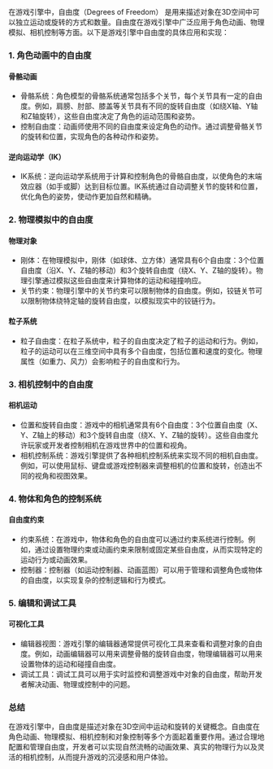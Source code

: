 在游戏引擎中，自由度（Degrees of Freedom） 是用来描述对象在3D空间中可以独立运动或旋转的方式和数量。自由度在游戏引擎中广泛应用于角色动画、物理模拟、相机控制等方面。以下是游戏引擎中自由度的具体应用和实现：

### 1. 角色动画中的自由度

#### 骨骼动画
- 骨骼系统：角色模型的骨骼系统通常包括多个关节，每个关节具有一定的自由度。例如，肩膀、肘部、膝盖等关节具有不同的旋转自由度（如绕X轴、Y轴和Z轴旋转），这些自由度决定了角色的运动范围和姿势。
- 控制自由度：动画师使用不同的自由度来设定角色的动作。通过调整骨骼关节的旋转和位置，实现角色的各种动作和姿势。

#### 逆向运动学（IK）
- IK系统：逆向运动学系统用于计算和控制角色的骨骼自由度，以使角色的末端效应器（如手或脚）达到目标位置。IK系统通过自动调整关节的旋转和位置，优化角色的姿势，使动作更加自然和精确。

### 2. 物理模拟中的自由度

#### 物理对象
- 刚体：在物理模拟中，刚体（如球体、立方体）通常具有6个自由度：3个位置自由度（沿X、Y、Z轴的移动）和3个旋转自由度（绕X、Y、Z轴的旋转）。物理引擎通过模拟这些自由度来计算物体的运动和碰撞响应。
- 关节约束：物理引擎中的关节约束可以限制物体的自由度。例如，铰链关节可以限制物体绕特定轴的旋转自由度，以模拟现实中的铰链行为。

#### 粒子系统
- 粒子自由度：在粒子系统中，粒子的自由度决定了粒子的运动和行为。例如，粒子的运动可以在三维空间中具有多个自由度，包括位置和速度的变化。物理属性（如重力、风力）会影响粒子的自由度和行为。

### 3. 相机控制中的自由度

#### 相机运动
- 位置和旋转自由度：游戏中的相机通常具有6个自由度：3个位置自由度（X、Y、Z轴上的移动）和3个旋转自由度（绕X、Y、Z轴的旋转）。这些自由度允许玩家或开发者控制相机在游戏世界中的位置和视角。
- 相机控制系统：游戏引擎提供了各种相机控制系统来实现不同的相机自由度。例如，可以使用鼠标、键盘或游戏控制器来调整相机的位置和旋转，创造出不同的视角和视图效果。

### 4. 物体和角色的控制系统

#### 自由度约束
- 约束系统：在游戏中，物体和角色的自由度可以通过约束系统进行控制。例如，通过设置物理约束或动画约束来限制或固定某些自由度，从而实现特定的运动行为或动画效果。
- 控制器：控制器（如运动控制器、动画蓝图）可以用于管理和调整角色或物体的自由度，以实现复杂的控制逻辑和行为模式。

### 5. 编辑和调试工具

#### 可视化工具
- 编辑器视图：游戏引擎的编辑器通常提供可视化工具来查看和调整对象的自由度。例如，动画编辑器可以用来调整骨骼的旋转自由度，物理编辑器可以用来设置物体的运动和碰撞自由度。
- 调试工具：调试工具可以用于实时监控和调整游戏中对象的自由度，帮助开发者解决动画、物理或控制中的问题。

### 总结

在游戏引擎中，自由度是描述对象在3D空间中运动和旋转的关键概念。自由度在角色动画、物理模拟、相机控制和对象控制等多个方面起着重要作用。通过合理地配置和管理自由度，开发者可以实现自然流畅的动画效果、真实的物理行为以及灵活的相机控制，从而提升游戏的沉浸感和用户体验。